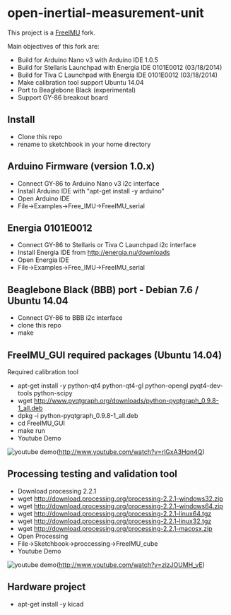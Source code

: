 open-inertial-measurement-unit
==============================

This project is a [FreeIMU](http://www.varesano.net/projects/hardware/FreeIMU) fork.

Main objectives of this fork are:
* Build for Arduino Nano v3 with Arduino IDE 1.0.5
* Build for Stellaris Launchpad with Energia IDE 0101E0012 (03/18/2014)
* Build for Tiva C Launchpad with Energia IDE 0101E0012 (03/18/2014)
* Make calibration tool support Ubuntu 14.04
* Port to Beaglebone Black (experimental)
* Support GY-86 breakout board

Install
-------
* Clone this repo
* rename to sketchbook in your home directory

Arduino Firmware (version 1.0.x)
--------------------------------

* Connect GY-86 to Arduino Nano v3 i2c interface
* Install Arduino IDE with "apt-get install -y arduino"
* Open Arduino IDE 
* File->Examples->Free_IMU->FreeIMU_serial

Energia 0101E0012
-----------------

* Connect GY-86 to Stellaris or Tiva C Launchpad i2c interface 
* Install Energia IDE from http://energia.nu/downloads
* Open Energia IDE
* File->Examples->Free_IMU->FreeIMU_serial

Beaglebone Black (BBB) port - Debian 7.6 / Ubuntu 14.04
-------------------------------------------------------

* Connect GY-86 to BBB i2c interface
* clone this repo
* make


FreeIMU_GUI required packages (Ubuntu 14.04)
--------------------------------------------

Required calibration tool

* apt-get install -y python-qt4 python-qt4-gl python-opengl pyqt4-dev-tools python-scipy
* wget http://www.pyqtgraph.org/downloads/python-pyqtgraph_0.9.8-1_all.deb
* dpkg -i python-pyqtgraph_0.9.8-1_all.deb
* cd FreeIMU_GUI
* make run
* Youtube Demo

![youtube demo](http://img.youtube.com/vi/rlGxA3Hqn4Q/0.jpg)(http://www.youtube.com/watch?v=rlGxA3Hqn4Q)

Processing testing and validation tool 
--------------------------------------

* Download processing 2.2.1 
* wget http://download.processing.org/processing-2.2.1-windows32.zip
* wget http://download.processing.org/processing-2.2.1-windows64.zip
* wget http://download.processing.org/processing-2.2.1-linux64.tgz
* wget http://download.processing.org/processing-2.2.1-linux32.tgz
* wget http://download.processing.org/processing-2.2.1-macosx.zip
* Open Processing
* File->Sketchbook->proccessing->FreeIMU_cube
* Youtube Demo

![youtube demo](http://img.youtube.com/vi/zizJOUMH_vE/0.jpg)(http://www.youtube.com/watch?v=zizJOUMH_vE)

Hardware project
----------------

* apt-get install -y kicad





